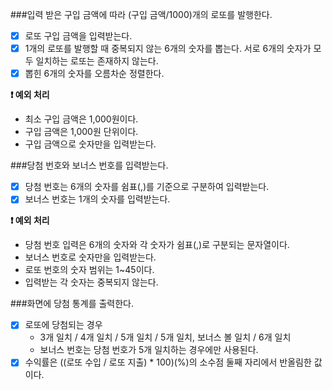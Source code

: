 ###입력 받은 구입 금액에 따라 (구입 금액/1000)개의 로또를 발행한다.
  - [X] 로또 구입 금액을 입력받는다.
  - [X] 1개의 로또를 발행할 때 중복되지 않는 6개의 숫자를 뽑는다. 서로 6개의 숫자가 모두 일치하는 로또는 존재하지 않는다.
  - [X] 뽑힌 6개의 숫자를 오름차순 정렬한다.

**❗ 예외 처리**
- 최소 구입 금액은 1,000원이다.
- 구입 금액은 1,000원 단위이다.
- 구입 금액으로 숫자만을 입력받는다.


###당첨 번호와 보너스 번호를 입력받는다.
  - [X] 당첨 번호는 6개의 숫자를 쉼표(,)를 기준으로 구분하여 입력받는다.
  - [X] 보너스 번호는 1개의 숫자를 입력받는다.

**❗ 예외 처리**
- 당첨 번호 입력은 6개의 숫자와 각 숫자가 쉼표(,)로 구분되는 문자열이다.
- 보너스 번호로 숫자만을 입력받는다.
- 로또 번호의 숫자 범위는 1~45이다.
- 입력받는 각 숫자는 중복되지 않는다.


###화면에 당첨 통계를 출력한다.
  - [X] 로또에 당첨되는 경우
    - 3개 일치 / 4개 일치 / 5개 일치 / 5개 일치, 보너스 볼 일치 / 6개 일치
    - 보너스 번호는 당첨 번호가 5개 일치하는 경우에만 사용된다.
  - [X] 수익률은 ((로또 수입 / 로또 지출) * 100)(%)의 소수점 둘째 자리에서 반올림한 값이다.